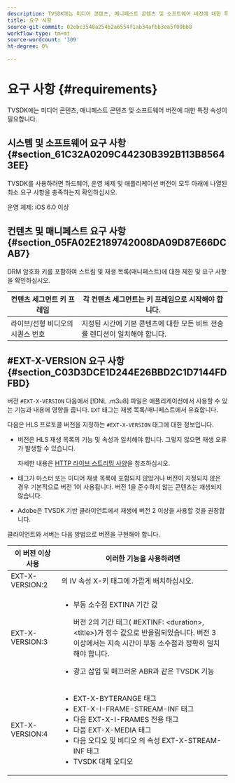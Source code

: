 ```yaml
---
description: TVSDK에는 미디어 콘텐츠, 매니페스트 콘텐츠 및 소프트웨어 버전에 대한 특정 속성이 필요합니다.
title: 요구 사항
source-git-commit: 02ebc3548a254b2a6554f1ab34afbb3ea5f09bb8
workflow-type: tm+mt
source-wordcount: '309'
ht-degree: 0%

---
```


# 요구 사항 {#requirements}

TVSDK에는 미디어 콘텐츠, 매니페스트 콘텐츠 및 소프트웨어 버전에 대한 특정 속성이 필요합니다.

## 시스템 및 소프트웨어 요구 사항 {#section_61C32A0209C44230B392B113B85643EE}

TVSDK를 사용하려면 하드웨어, 운영 체제 및 애플리케이션 버전이 모두 아래에 나열된 최소 요구 사항을 충족하는지 확인하십시오.

운영 체제: iOS 6.0 이상

## 컨텐츠 및 매니페스트 요구 사항 {#section_05FA02E2189742008DA09D87E66DCAB7}

DRM 암호화 키를 포함하여 스트림 및 재생 목록(매니페스트)에 대한 제한 및 요구 사항을 확인하십시오.

| 컨텐츠 세그먼트 키 프레임 | 각 컨텐츠 세그먼트는 키 프레임으로 시작해야 합니다. |
|---|---|
| 라이브/선형 비디오의 시퀀스 번호 | 지정된 시간에 기본 콘텐츠에 대한 모든 비트 전송률 렌디션이 일치해야 합니다. |

## #EXT-X-VERSION 요구 사항 {#section_C03D3DCE1D244E26BBD2C1D7144FDFBD}

버전 `#EXT-X-VERSION` 다음에서 [!DNL .m3u8] 파일은 애플리케이션에서 사용할 수 있는 기능과 내용에 영향을 줍니다. `EXT` 태그는 재생 목록/매니페스트에서 유효합니다.

다음은 HLS 프로토콜 버전을 지정하는 `#EXT-X-VERSION` 태그에 대한 정보입니다.

* 버전은 HLS 재생 목록의 기능 및 속성과 일치해야 합니다. 그렇지 않으면 재생 오류가 발생할 수 있습니다.

  자세한 내용은 [HTTP 라이브 스트리밍 사양](https://datatracker.ietf.org/doc/draft-pantos-http-live-streaming/?include_text=1)을 참조하십시오.
* 태그가 마스터 또는 미디어 재생 목록에 포함되지 않았거나 버전이 지정되지 않은 경우 기본적으로 버전 1이 사용됩니다. 버전 1을 준수하지 않는 콘텐츠는 재생되지 않습니다.
* Adobe은 TVSDK 기반 클라이언트에서 재생에 버전 2 이상을 사용할 것을 권장합니다.

클라이언트와 서버는 다음 방법으로 버전을 구현해야 합니다.

<table id="table_62EB98EDD9DE49EC84CB1C7D59BC40E6"> 
 <thead> 
  <tr> 
   <th colname="1" class="entry"> 이 버전 이상 사용 </th> 
   <th colname="2" class="entry"> 이러한 기능을 사용하려면 </th> 
  </tr> 
 </thead>
 <tbody> 
  <tr> 
   <td colname="1"> <span class="codeph"> EXT-X-VERSION:2 </span> </td> 
   <td colname="2"> 의 IV 속성 <span class="codeph"> X-키 </span> 태그에 가깝게 배치하십시오. </td> 
  </tr> 
  <tr> 
   <td colname="1"> <span class="codeph"> EXT-X-VERSION:3 </span> </td> 
   <td colname="2"> 
    <ul id="ul_C9500D3F934848639C204BF248F139FF"> 
     <li id="li_535A7E3FABCB46FE872A7EA5DE2A1784">부동 소수점 <span class="codeph"> EXTINA </span> 기간 값 <p>버전 2의 기간 태그( <span class="codeph"> #EXTINF: </span>&lt;duration&gt;,&lt;title&gt;)가 정수 값으로 반올림되었습니다. 버전 3 이상에서는 지속 시간이 부동 소수점과 정확히 일치해야 합니다. </p> </li> 
     <li id="li_8DF5E91F1D5D4E19894595E1FE0A5EDE"> 광고 삽입 및 매끄러운 ABR과 같은 TVSDK 기능 </li> 
    </ul> </td> 
  </tr> 
  <tr> 
   <td colname="1"> <p> <span class="codeph"> EXT-X-VERSION:4 </span> </p> </td> 
   <td colname="2"> <p> 
     <ul id="ul_99E24D013E3141308B5A57446A9B8033"> 
      <li id="li_F36E65ADD2CA451C82FF18DBD5667927"><span class="codeph"> EXT-X-BYTERANGE </span> 태그 </li> 
      <li id="li_8C653168A7B84D11AC233E7548A8D2EF"><span class="codeph"> EXT-X-I-FRAME-STREAM-INF </span> 태그 </li> 
      <li id="li_2922B34717CB4F6189068529CDBE6D10">다음 <span class="codeph"> EXT-X-I-FRAMES 전용 </span> 태그 </li> 
      <li id="li_D015D78E217641D7867EB509E9F9EEE2">다음 <span class="codeph"> EXT-X-MEDIA </span> 태그 </li> 
      <li id="li_CA068EA381984F5497FE67617CA8BB34">다음 <span class="codeph"> 오디오 </span> 및 <span class="codeph"> 비디오 </span> 의 속성 <span class="codeph"> EXT-X-STREAM-INF </span> 태그 </li> 
      <li id="li_EE78CC7D194A4EB2897F9AE8E4B081B8"> TVSDK 대체 오디오 </li> 
     </ul> </p> </td> 
  </tr> 
 </tbody> 
</table>
